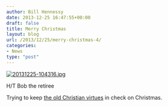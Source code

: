 ```yaml
---
author: Bill Hennessy
date: 2013-12-25 16:47:55+00:00
draft: false
title: Merry Christmas
layout: blog
url: /2013/12/25/merry-christmas-4/
categories:
- News
type: "post"
---
```


  
  
[![20131225-104316.jpg](https://hennessysview.com/wp-content/uploads/2013/12/20131225-104316.jpg)
](https://hennessysview.com/wp-content/uploads/2013/12/20131225-104316.jpg)

H/T Bob the retiree

Trying to keep [the old Christian virtues](https://hennessysview.com/2013/12/25/this-is-all-i-know-to-be-true/) in check on Christmas.
